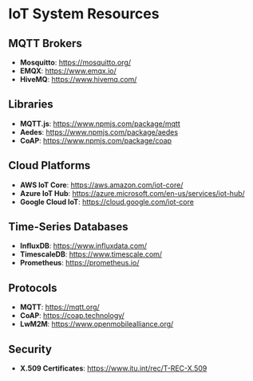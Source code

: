 # IoT System Resources

## MQTT Brokers
- **Mosquitto**: https://mosquitto.org/
- **EMQX**: https://www.emqx.io/
- **HiveMQ**: https://www.hivemq.com/

## Libraries
- **MQTT.js**: https://www.npmjs.com/package/mqtt
- **Aedes**: https://www.npmjs.com/package/aedes
- **CoAP**: https://www.npmjs.com/package/coap

## Cloud Platforms
- **AWS IoT Core**: https://aws.amazon.com/iot-core/
- **Azure IoT Hub**: https://azure.microsoft.com/en-us/services/iot-hub/
- **Google Cloud IoT**: https://cloud.google.com/iot-core

## Time-Series Databases
- **InfluxDB**: https://www.influxdata.com/
- **TimescaleDB**: https://www.timescale.com/
- **Prometheus**: https://prometheus.io/

## Protocols
- **MQTT**: https://mqtt.org/
- **CoAP**: https://coap.technology/
- **LwM2M**: https://www.openmobilealliance.org/

## Security
- **X.509 Certificates**: https://www.itu.int/rec/T-REC-X.509

